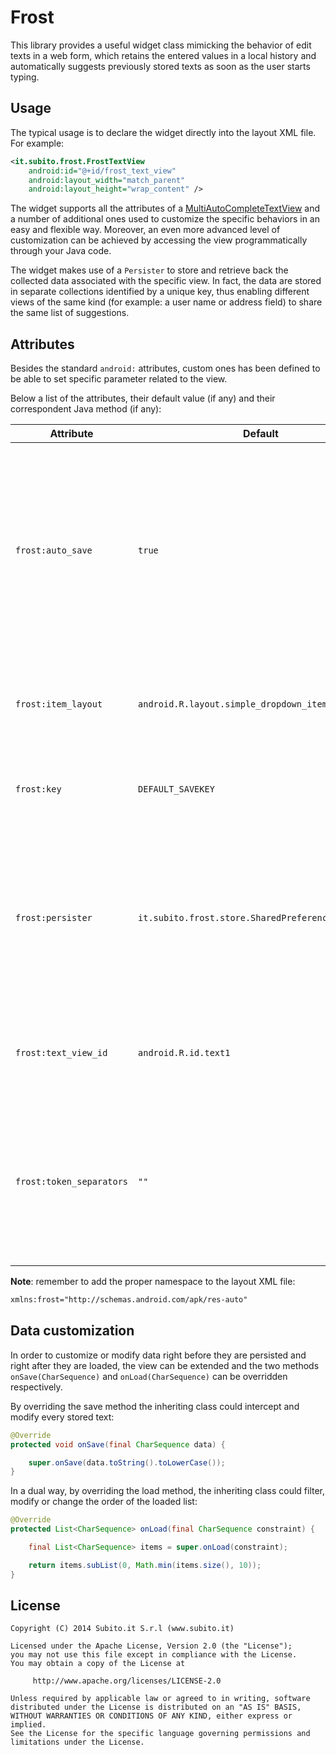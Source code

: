 Frost
=====

This library provides a useful widget class mimicking the behavior of edit texts in a web form, which retains the entered values in a local history and automatically suggests previously stored texts as soon as the user starts typing.

Usage
-----

The typical usage is to declare the widget directly into the layout XML file.
For example:

```xml
<it.subito.frost.FrostTextView
    android:id="@+id/frost_text_view"
    android:layout_width="match_parent"
    android:layout_height="wrap_content" />
```

The widget supports all the attributes of a [MultiAutoCompleteTextView][1] and a number of additional ones used to customize the specific behaviors in an easy and flexible way. Moreover, an even more advanced level of customization can be achieved by accessing the view programmatically through your Java code.

The widget makes use of a `Persister` to store and retrieve back the collected data associated with the specific view. In fact, the data are stored in separate collections identified by a unique key, thus enabling different views of the same kind (for example: a user name or address field) to share the same list of suggestions.

Attributes
-----

Besides the standard `android:` attributes, custom ones has been defined to be able to set specific parameter related to the view.

Below a list of the attributes, their default value (if any) and their correspondent Java method (if any):

Attribute | Default | Method | Description
--- | --- | --- | ---
`frost:auto_save` | `true` | `setAutoSave(boolean)` | Tells the view whether to automatically try to decide the best moment to save the edited content. In case the algorithm was not working as expected you should disable it and rely on the explicit `save()` method instead.
`frost:item_layout` | `android.R.layout.simple_dropdown_item_1line` | NA | Sets the ID of the layout to be used for displaying the items in the autocomplete drop down list.
`frost:key` | `DEFAULT_SAVEKEY` | `setSaveKey(String)` | Sets the key used to store and retrieve the data associated to the view.
`frost:persister` | `it.subito.frost.store.SharedPreferencesPersister` | `setPersister(Persister)` | Tells the view which Persister implementation class to instantiate. Note that the persister instance might not be accessed whether the view adapter has been modified.
`frost:text_view_id` | `android.R.id.text1` | NA | Sets the ID of the view in the autocomplete item layout where to set the suggested text.
`frost:token_separators` | `""` | NA | Sets the separator characters used to isolate a token in the edited text. By default it is the empty string, meaning that the whole text is always identified as a unique token.

**Note**: remember to add the proper namespace to the layout XML file:

```xml
xmlns:frost="http://schemas.android.com/apk/res-auto"
```
Data customization
------------------

In order to customize or modify data right before they are persisted and right after they are loaded, the view can be extended and the two methods `onSave(CharSequence)` and `onLoad(CharSequence)` can be overridden respectively.

By overriding the save method the inheriting class could intercept and modify every stored text:

```java
@Override
protected void onSave(final CharSequence data) {

    super.onSave(data.toString().toLowerCase());
}
```
In a dual way, by overriding the load method, the inheriting class could filter, modify or change the order of the loaded list:

```java
@Override
protected List<CharSequence> onLoad(final CharSequence constraint) {

    final List<CharSequence> items = super.onLoad(constraint);

    return items.subList(0, Math.min(items.size(), 10));
}
```

License
-------

    Copyright (C) 2014 Subito.it S.r.l (www.subito.it)

	Licensed under the Apache License, Version 2.0 (the "License");
	you may not use this file except in compliance with the License.
	You may obtain a copy of the License at
	
	     http://www.apache.org/licenses/LICENSE-2.0
	
	Unless required by applicable law or agreed to in writing, software
	distributed under the License is distributed on an "AS IS" BASIS,
	WITHOUT WARRANTIES OR CONDITIONS OF ANY KIND, either express or implied.
	See the License for the specific language governing permissions and
	limitations under the License.

[1]:http://developer.android.com/reference/android/widget/MultiAutoCompleteTextView.html
